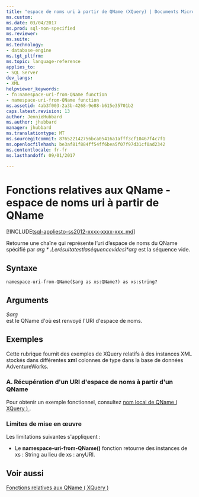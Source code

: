 ```yaml
---
title: "espace de noms uri à partir de QName (XQuery) | Documents Microsoft"
ms.custom: 
ms.date: 03/04/2017
ms.prod: sql-non-specified
ms.reviewer: 
ms.suite: 
ms.technology:
- database-engine
ms.tgt_pltfrm: 
ms.topic: language-reference
applies_to:
- SQL Server
dev_langs:
- XML
helpviewer_keywords:
- fn:namespace-uri-from-QName function
- namespace-uri-from-QName function
ms.assetid: 4ab3f003-2a3b-4268-9e88-b615e35701b2
caps.latest.revision: 13
author: JennieHubbard
ms.author: jhubbard
manager: jhubbard
ms.translationtype: MT
ms.sourcegitcommit: 876522142756bca05416a1afff3cf10467f4c7f1
ms.openlocfilehash: be3af81f884ff54ff6bea5f07f97d31cf0ad2342
ms.contentlocale: fr-fr
ms.lasthandoff: 09/01/2017

---
```

# <a name="functions-related-to-qnames---namespace-uri-from-qname"></a>Fonctions relatives aux QName - espace de noms uri à partir de QName
[!INCLUDE[tsql-appliesto-ss2012-xxxx-xxxx-xxx_md](../includes/tsql-appliesto-ss2012-xxxx-xxxx-xxx-md.md)]

  Retourne une chaîne qui représente l’uri d’espace de noms du QName spécifié par *$arg*. Le résultat est la séquence vide si *$arg* est la séquence vide.  
  
## <a name="syntax"></a>Syntaxe  
  
```  
namespace-uri-from-QName($arg as xs:QName?) as xs:string?  
```  
  
## <a name="arguments"></a>Arguments  
 *$arg*  
 est le QName d'où est renvoyé l'URI d'espace de noms.  
  
## <a name="examples"></a>Exemples  
 Cette rubrique fournit des exemples de XQuery relatifs à des instances XML stockés dans différentes **xml** colonnes de type dans la base de données AdventureWorks.  
  
### <a name="a-retrieve-the-namespace-uri-from-a-qname"></a>A. Récupération d'un URI d'espace de noms à partir d'un QName  
 Pour obtenir un exemple fonctionnel, consultez [nom local de QName &#40; XQuery &#41; ](../xquery/functions-related-to-qnames-local-name-from-qname.md).  
  
### <a name="implementation-limitations"></a>Limites de mise en œuvre  
 Les limitations suivantes s'appliquent :  
  
-   Le **namespace-uri-from-QName()** fonction retourne des instances de xs : String au lieu de xs : anyURI.  
  
## <a name="see-also"></a>Voir aussi  
 [Fonctions relatives aux QName &#40; XQuery &#41;](http://msdn.microsoft.com/library/7e07eb26-f551-4b63-ab77-861684faff71)  
  
  
